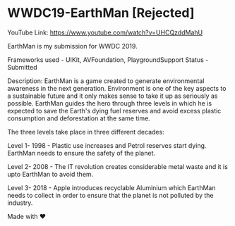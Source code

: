 # WWDC19-EarthMan [Rejected]

YouTube Link: https://www.youtube.com/watch?v=UHCQzddMahU

EarthMan is my submission for WWDC 2019. 

Frameworks used - UIKit, AVFoundation, PlaygroundSupport
Status - Submitted

Description:
  EarthMan is a game created to generate environmental awareness in the next generation. Environment is one of the key aspects to a sustainable future and it only makes sense to take it up as seriously as possible. EarthMan guides the hero through three levels in which he is expected to save the Earth's dying fuel reserves and avoid excess plastic consumption and deforestation at the same time.
  
  The three levels take place in three different decades:
  
  Level 1- 1998 - Plastic use increases and Petrol reserves start dying. EarthMan needs to ensure the safety of the planet.
  
  Level 2- 2008 - The IT revolution creates considerable metal waste and it is upto EarthMan to avoid them.
  
  Level 3- 2018 - Apple introduces recyclable Aluminium which EarthMan needs to collect in order to ensure that the planet is not polluted by the industry.
  
Made with ❤️ 

